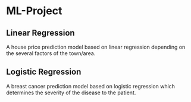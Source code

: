 # ML-Project

## Linear Regression
A house price prediction model based on linear regression depending on the several factors of the town/area.

## Logistic Regression
A breast cancer prediction model based on logistic regression which determines the severity of the disease to the patient.
